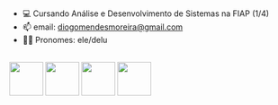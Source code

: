 
- 💻 Cursando Análise e Desenvolvimento de Sistemas na FIAP (1/4)
- 📫 email: diogomendesmoreira@gmail.com
- ✊🏽 Pronomes: ele/delu

<br>
<div>
<img src="https://cdn.jsdelivr.net/gh/devicons/devicon/icons/css3/css3-original.svg" width="60" height="60" />
<img src="https://cdn.jsdelivr.net/gh/devicons/devicon/icons/html5/html5-original.svg" width="60" height="60" />
<img src="https://cdn.jsdelivr.net/gh/devicons/devicon/icons/java/java-original-wordmark.svg"  width="60" height="60" /> 
<img src="https://cdn.jsdelivr.net/gh/devicons/devicon/icons/python/python-original-wordmark.svg" width="60" height="60" />
</div>
